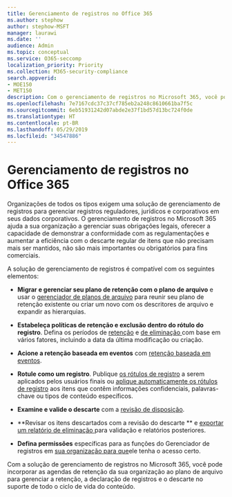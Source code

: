 ```yaml
---
title: Gerenciamento de registros no Office 365
ms.author: stephow
author: stephow-MSFT
manager: laurawi
ms.date: ''
audience: Admin
ms.topic: conceptual
ms.service: O365-seccomp
localization_priority: Priority
ms.collection: M365-security-compliance
search.appverid:
- MOE150
- MET150
description: Com o gerenciamento de registros no Microsoft 365, você pode aplicar a agenda de retenção específica da sua organização em um plano de arquivo para gerenciar a retenção, a declaração de registros e o descarte no suporte de todo o ciclo de vida do conteúdo.
ms.openlocfilehash: 7e7167cdc37c37cf785eb2a248c8610661ba7f5c
ms.sourcegitcommit: 6eb51931242d07abde2e37f1bd57d13bc724f0de
ms.translationtype: HT
ms.contentlocale: pt-BR
ms.lasthandoff: 05/29/2019
ms.locfileid: "34547886"
---
```

# <a name="records-management-in-microsoft-365"></a>Gerenciamento de registros no Office 365

Organizações de todos os tipos exigem uma solução de gerenciamento de registros para gerenciar registros reguladores, jurídicos e corporativos em seus dados corporativos. O gerenciamento de registros no Microsoft 365 ajuda a sua organização a gerenciar suas obrigações legais, oferecer a capacidade de demonstrar a conformidade com as regulamentações e aumentar a eficiência com o descarte regular de itens que não precisam mais ser mantidos, não são mais importantes ou obrigatórios para fins comerciais.

A solução de gerenciamento de registros é compatível com os seguintes elementos:

-   **Migrar e gerenciar seu plano de retenção com o plano de arquivo** e usar o [gerenciador de planos de arquivo](file-plan-manager.md) para reunir seu plano de retenção existente ou criar um novo com os descritores de arquivo e expandir as hierarquias.

-   **Estabeleça políticas de retenção e exclusão dentro do rótulo do registro**. Defina os períodos de [retenção](retention-policies.md#retaining-content-for-a-specific-period-of-time) e [de eliminação ](retention-policies.md#deleting-content-thats-older-than-a-specific-age) com base em vários fatores, incluindo a data da última modificação ou criação.

-   **Acione a retenção baseada em eventos** com [retenção baseada em eventos](event-driven-retention.md).

-   **Rotule como um registro**. Publique [os rótulos de registro](labels.md#using-retention-labels-for-records-management) a serem aplicados pelos usuários finais ou [aplique automaticamente os rótulos de registro](labels.md#applying-a-retention-label-automatically-based-on-conditions) aos itens que contêm informações confidenciais, palavras-chave ou tipos de conteúdo específicos.

-   **Examine e valide o descarte** com a [revisão de disposição](disposition-reviews.md).

-   **Revisar os itens descartados com a revisão do descarte ** e [exportar um relatório de eliminação ](disposition-reviews.md#export-the-disposition-items) para validação e relatórios posteriores.

-   **Defina permissões** específicas para as funções do Gerenciador de registros em [sua organização para que](permissions-in-the-security-and-compliance-center.md)ele tenha o acesso certo.

Com a solução de gerenciamento de registros no Microsoft 365, você pode incorporar as agendas de retenção da sua organização ao plano de arquivo para gerenciar a retenção, a declaração de registros e o descarte no suporte de todo o ciclo de vida do conteúdo. 
